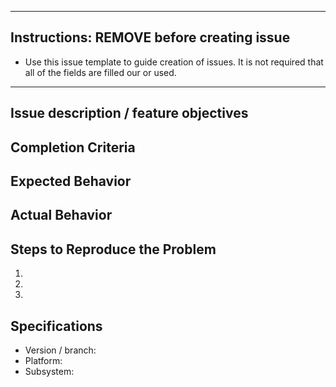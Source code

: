 ___

## Instructions: REMOVE before creating issue

- Use this issue template to guide creation of issues. It is not required that all of the fields are filled our or used.

___

## Issue description / feature objectives

## Completion Criteria

## Expected Behavior

## Actual Behavior

## Steps to Reproduce the Problem

1. 
1. 
1. 

## Specifications

- Version / branch:
- Platform:
- Subsystem:
